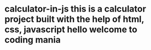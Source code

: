 # calculator-in-js this is a calculator project built with the help of html, css, javascript hello welcome to coding mania